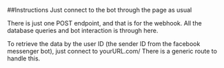 ##Instructions
Just connect to the bot through the page as usual

There is just one POST endpoint, and that is for the webhook.  All the database queries and bot interaction is through here.

To retrieve the data by the user ID (the sender ID from the facebook messenger bot), just connect to yourURL.com/<userID>
There is a generic route to handle this.
